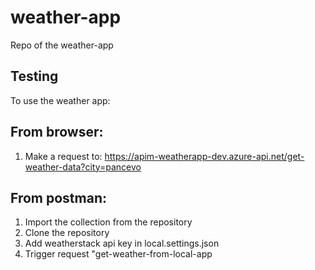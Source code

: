 # weather-app

Repo of the weather-app

## Testing

To use the weather app:

## From browser:
  1. Make a request to: https://apim-weatherapp-dev.azure-api.net/get-weather-data?city=pancevo

## From postman:
  1. Import the collection from the repository
  2. Clone the repository
  3. Add weatherstack api key in local.settings.json
  4. Trigger request "get-weather-from-local-app
